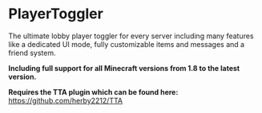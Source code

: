 # PlayerToggler
The ultimate lobby player toggler for every server including many features like a dedicated UI mode, fully customizable items and messages and a friend system.

**Including full support for all Minecraft versions from 1.8 to the latest version.**

**Requires the TTA plugin which can be found here:** https://github.com/herby2212/TTA